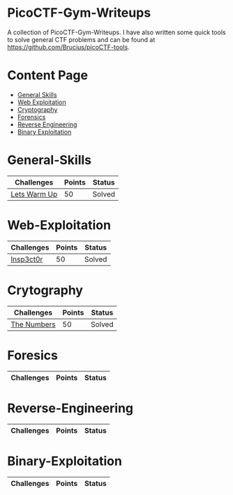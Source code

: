 # PicoCTF-Gym-Writeups

A collection of PicoCTF-Gym-Writeups. I have also written some quick tools to solve general CTF problems and can be found at https://github.com/Brucius/picoCTF-tools.

# Content Page

* [General Skills](README.md#General-Skills)
* [Web Exploitation](README.md#Web-Exploitation)
* [Cryptography](README.md#Crytography)
* [Forensics](README.md#Foresics)
* [Reverse Engineering](README.md#Reverse-Engineering)
* [Binary Exploitation](README.md#Binary-Exploitation)

<!-- * [Forensics](https://github.com/m14ghost/PicoCTF-2019-Writeup#Foresics)

* [Reverse Engineering](https://github.com/m14ghost/PicoCTF-2019-Writeup#Reverse-Engineering) -->

# General-Skills
Challenges | Points | Status
---------- | ------ | ------
[Lets Warm Up](General-Skills/2-warm.md) | 50 | Solved

# Web-Exploitation
Challenges | Points | Status
---------- | ------ | ------
[Insp3ct0r](Web-Exploitation/Insp3ct0r.md) | 50 | Solved

# Crytography
Challenges | Points | Status
---------- | ------ | ------
[The Numbers](Cryptography/The-numbers.md) | 50 | Solved

# Foresics
Challenges | Points | Status
---------- | ------ | ------

# Reverse-Engineering
Challenges | Points | Status
---------- | ------ | ------

# Binary-Exploitation
Challenges | Points | Status
---------- | ------ | ------

